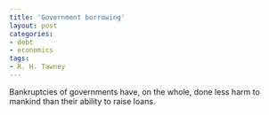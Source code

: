 ```yaml
---
title: 'Government borrowing'
layout: post
categories:
- debt
- economics
tags:
- R. H. Tawney
---
```


Bankruptcies of governments have, on the whole, done less harm to mankind than their ability to raise loans.